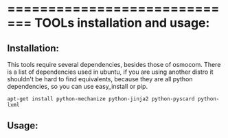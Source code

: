 =============================
TOOLs installation and usage:
=============================

Installation:
-------------

This tools require several dependencies, besides those of osmocom.
There is a list of dependencies used in ubuntu, if you are using
another distro it shouldn't be hard to find equivalents, because they are all
python dependencies, so you can use easy_install or pip.

    apt-get install python-mechanize python-jinja2 python-pyscard python-lxml

Usage:
------

